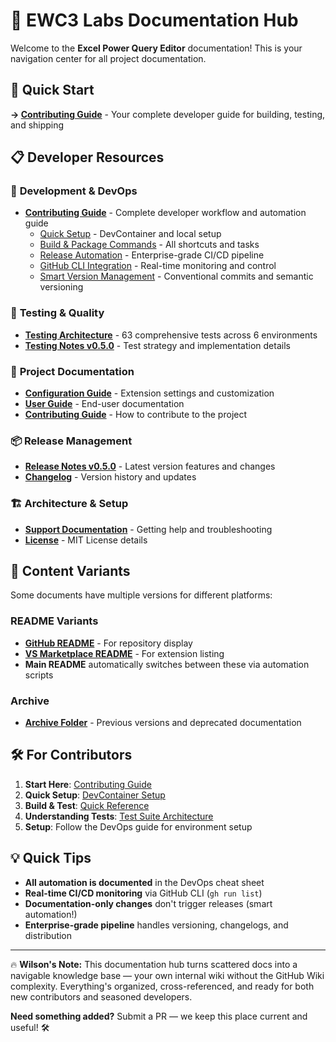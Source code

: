 # 📖 EWC3 Labs Documentation Hub

Welcome to the **Excel Power Query Editor** documentation! This is your navigation center for all project documentation.

## 🎯 **Quick Start** 
**→ [Contributing Guide](CONTRIBUTING.md)** - Your complete developer guide for building, testing, and shipping

## 📋 **Developer Resources**

### 🚀 **Development & DevOps**
- **[Contributing Guide](CONTRIBUTING.md)** - Complete developer workflow and automation guide
  - [Quick Setup](CONTRIBUTING.md#-development-environment---devcontainer-excellence) - DevContainer and local setup
  - [Build & Package Commands](CONTRIBUTING.md#-quick-reference---build--package--install) - All shortcuts and tasks
  - [Release Automation](CONTRIBUTING.md#release-automation) - Enterprise-grade CI/CD pipeline
  - [GitHub CLI Integration](CONTRIBUTING.md#-github-cli-integration) - Real-time monitoring and control
  - [Smart Version Management](CONTRIBUTING.md#-npm-scripts-reference) - Conventional commits and semantic versioning

### 🧪 **Testing & Quality**
- **[Testing Architecture](CONTRIBUTING.md#test-suite)** - 63 comprehensive tests across 6 environments
- **[Testing Notes v0.5.0](TESTING_NOTES_v0.5.0.md)** - Test strategy and implementation details

### 📝 **Project Documentation**
- **[Configuration Guide](CONFIGURATION.md)** - Extension settings and customization
- **[User Guide](USER_GUIDE.md)** - End-user documentation
- **[Contributing Guide](CONTRIBUTING.md)** - How to contribute to the project

### 📦 **Release Management**
- **[Release Notes v0.5.0](excel_pq_editor_0_5_0.md)** - Latest version features and changes
- **[Changelog](../CHANGELOG.md)** - Version history and updates

### 🏗️ **Architecture & Setup**
- **[Support Documentation](../SUPPORT.md)** - Getting help and troubleshooting
- **[License](../LICENSE)** - MIT License details

## 🔄 **Content Variants**

Some documents have multiple versions for different platforms:

### **README Variants**
- **[GitHub README](README.gh.md)** - For repository display
- **[VS Marketplace README](README.vsmarketplace.md)** - For extension listing
- **Main README** automatically switches between these via automation scripts

### **Archive**
- **[Archive Folder](archive/)** - Previous versions and deprecated documentation

## 🛠️ **For Contributors**

1. **Start Here**: [Contributing Guide](CONTRIBUTING.md) 
2. **Quick Setup**: [DevContainer Setup](CONTRIBUTING.md#devcontainer-setup)
3. **Build & Test**: [Quick Reference](CONTRIBUTING.md#-quick-reference---build--package--install)
4. **Understanding Tests**: [Test Suite Architecture](CONTRIBUTING.md#test-suite)
4. **Setup**: Follow the DevOps guide for environment setup

## 💡 **Quick Tips**

- **All automation is documented** in the DevOps cheat sheet
- **Real-time CI/CD monitoring** via GitHub CLI (`gh run list`)
- **Documentation-only changes** don't trigger releases (smart automation!)
- **Enterprise-grade pipeline** handles versioning, changelogs, and distribution

---

🔥 **Wilson's Note:** This documentation hub turns scattered docs into a navigable knowledge base — your own internal wiki without the GitHub Wiki complexity. Everything's organized, cross-referenced, and ready for both new contributors and seasoned developers.

**Need something added?** Submit a PR — we keep this place current and useful! 🛠️
